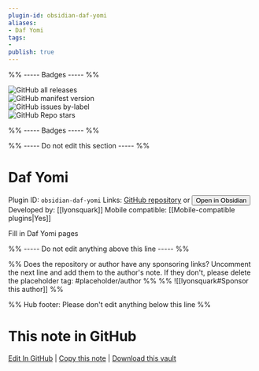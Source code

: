 ```yaml
---
plugin-id: obsidian-daf-yomi
aliases:
- Daf Yomi
tags: 
- 
publish: true
---
```


%% ----- Badges ----- %%

![GitHub all releases](https://img.shields.io/github/downloads/lyonsquark/obsidian-daf-yomi/total?color=573E7A&logo=github&style=for-the-badge)   
![GitHub manifest version](https://img.shields.io/github/manifest-json/v/lyonsquark/obsidian-daf-yomi?color=573E7A&logo=github&style=for-the-badge)   
![GitHub issues by-label](https://img.shields.io/github/issues/lyonsquark/obsidian-daf-yomi/help%20wanted?color=573E7A&logo=github&style=for-the-badge)   
![GitHub Repo stars](https://img.shields.io/github/stars/lyonsquark/obsidian-daf-yomi?color=573E7A&logo=github&style=for-the-badge)

%% ----- Badges ----- %%

%% ----- Do not edit this section ----- %%

# Daf Yomi

Plugin ID: `obsidian-daf-yomi`
Links: [GitHub repository](https://github.com/lyonsquark/obsidian-daf-yomi) or [<button id=HH>Open in Obsidian</button>](obsidian://show-plugin?id=obsidian-daf-yomi)
Developed by: [[lyonsquark]]
Mobile compatible: [[Mobile-compatible plugins|Yes]]

Fill in Daf Yomi pages

%% ----- Do not edit anything above this line ----- %% 

%% Does the repository or author have any sponsoring links? Uncomment the next line and add them to the author's note. If they don't, please delete the placeholder tag: #placeholder/author %%
%% ![[lyonsquark#Sponsor this author]] %%

%% Hub footer: Please don't edit anything below this line %%

# This note in GitHub

<span class="git-footer">[Edit In GitHub](https://github.dev/obsidian-community/obsidian-hub/blob/main/02%20-%20Community%20Expansions/02.05%20All%20Community%20Expansions/Plugins/obsidian-daf-yomi.md "git-hub-edit-note") | [Copy this note](https://raw.githubusercontent.com/obsidian-community/obsidian-hub/main/02%20-%20Community%20Expansions/02.05%20All%20Community%20Expansions/Plugins/obsidian-daf-yomi.md "git-hub-copy-note") | [Download this vault](https://github.com/obsidian-community/obsidian-hub/archive/refs/heads/main.zip "git-hub-download-vault") </span>

